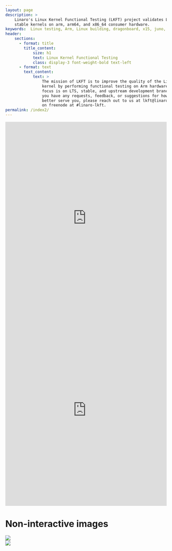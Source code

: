 ```yaml
---
layout: page
description: >
    Linaro's Linux Kernel Functional Testing (LKFT) project validates Linux
    stable kernels on arm, arm64, and x86_64 consumer hardware.
keywords:  Linux testing, Arm, Linux building, dragonboard, x15, juno, hikey, aarch64, arm32
header:
    sections:
      - format: title
        title_content:
            size: h1
            text: Linux Kernel Functional Testing
            class: display-3 font-weight-bold text-left
      - format: text
        text_content:
            text: >
                The mission of LKFT is to improve the quality of the Linux
                kernel by performing functional testing on Arm hardware. Our
                focus is on LTS, stable, and upstream development branches. If
                you have any requests, feedback, or suggestions for how we can
                better serve you, please reach out to us at lkft@linaro.org or
                on freenode at #linaro-lkft.
permalink: /index2/
---
```

<div class="iframe-container">
<iframe src="https://snapshot.raintank.io/dashboard-solo/snapshot/2rV3Jwpu2jheZmtPf7Pa0VNwb1zTl6zi?orgId=2&panelId=4&from=1556133243456&to=1558725243457&theme=light" width="100%" height="600" frameborder="0"></iframe>
</div>
<div class="iframe-container">
<iframe src="https://snapshot.raintank.io/dashboard-solo/snapshot/2rV3Jwpu2jheZmtPf7Pa0VNwb1zTl6zi?orgId=2&panelId=7&from=1556133243456&to=1558725243457&theme=light" width="100%" height="600" frameborder="0"></iframe>
</div>

# Non-interactive images
<div class="container">
<div class="row">
<img src="https://snapshot.raintank.io/render/dashboard-solo/snapshot/2rV3Jwpu2jheZmtPf7Pa0VNwb1zTl6zi?orgId=2&panelId=4&theme=light&width=1000&height=500" class="img-fluid"/>
</div>
<div class="row">
<img src="https://snapshot.raintank.io/render/dashboard-solo/snapshot/2rV3Jwpu2jheZmtPf7Pa0VNwb1zTl6zi?orgId=2&panelId=7&theme=light&width=1000&height=500" class="img-fluid"/>
</div>
</div>
